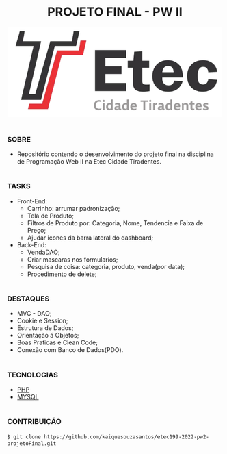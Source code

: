 <h1 align=center>PROJETO FINAL - PW II</h1>

<p align="center">
  <img src="etec.png" width="500">
</p>

#
### SOBRE

- Repositório contendo o desenvolvimento do projeto final na disciplina de Programação Web II na Etec Cidade Tiradentes.

#
### TASKS
- Front-End:
  - Carrinho: arrumar padronização;
  - Tela de Produto;
  - Filtros de Produto por: Categoria, Nome, Tendencia e Faixa de Preço;
  - Ajudar icones da barra lateral do dashboard;
- Back-End:
  - VendaDAO;
  - Criar mascaras nos formularios;
  - Pesquisa de coisa: categoria, produto, venda(por data);
  - Procedimento de delete;

#
### DESTAQUES
- MVC - DAO;
- Cookie e Session;
- Estrutura de Dados;
- Orientação á Objetos;
- Boas Praticas e Clean Code;
- Conexão com Banco de Dados(PDO).

#
### TECNOLOGIAS
- [PHP](https://www.php.net/docs.php)
- [MYSQL](https://dev.mysql.com/doc)

#
### CONTRIBUIÇÃO

```
$ git clone https://github.com/kaiquesouzasantos/etec199-2022-pw2-projetoFinal.git 
```
